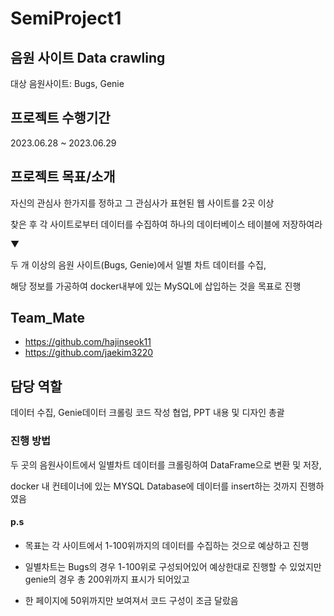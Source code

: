 # SemiProject1

## 음원 사이트 Data crawling

대상 음원사이트: Bugs, Genie

## 프로젝트 수행기간

2023.06.28 ~ 2023.06.29

## 프로젝트 목표/소개


자신의 관심사 한가지를 정하고 그 관심사가 표현된 웹 사이트를 2곳 이상

찾은 후 각 사이트로부터 데이터를 수집하여 하나의 데이터베이스 테이블에 저장하여라

▼

두 개 이상의 음원 사이트(Bugs, Genie)에서 일별 차트 데이터를 수집,

해당 정보를 가공하여 docker내부에 있는 MySQL에 삽입하는 것을 목표로 진행

## Team_Mate

- https://github.com/hajinseok11
- https://github.com/jaekim3220


## 담당 역할

데이터 수집, Genie데이터 크롤링 코드 작성 협업, PPT 내용 및 디자인 총괄

### 진행 방법

두 곳의 음원사이트에서 일별차트 데이터를 크롤링하여 DataFrame으로 변환 및 저장,

docker 내 컨테이너에 있는 MYSQL Database에 데이터를 insert하는 것까지 진행하였음

#### p.s 

- 목표는 각 사이트에서 1-100위까지의 데이터를 수집하는 것으로 예상하고 진행

- 일별차트는 Bugs의 경우 1-100위로 구성되어있어 예상한대로 진행할 수 있었지만 genie의 경우 총 200위까지 표시가 되어있고

- 한 페이지에 50위까지만 보여져서 코드 구성이 조금 달랐음
